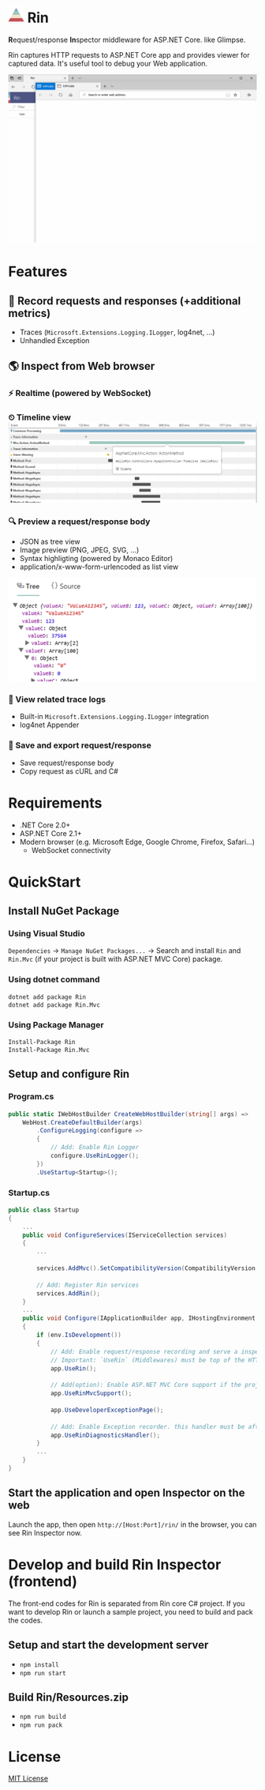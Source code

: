 # <img src="docs/images/logo.svg" alt="" width="32" /> Rin
**R**equest/response **In**spector middleware for ASP.NET Core. like Glimpse.

Rin captures HTTP requests to ASP.NET Core app and provides viewer for captured data. It's useful tool to debug your Web application.

![](docs/images/Demo-01.gif)

# Features
## 📼 Record requests and responses (+additional metrics)
- Traces (`Microsoft.Extensions.Logging.ILogger`, log4net, ...)
- Unhandled Exception
## 🌎 Inspect from Web browser
### ⚡ Realtime (powered by WebSocket)
### ⏲ Timeline view<br>![](docs/images/Screenshot-02.png)
### 🔍 Preview a request/response body
- JSON as tree view
- Image preview (PNG, JPEG, SVG, ...)
- Syntax highligting (powered by Monaco Editor)
- application/x-www-form-urlencoded as list view

![](docs/images/Screenshot-03.png)

### 📝 View related trace logs
- Built-in `Microsoft.Extensions.Logging.ILogger` integration
- log4net Appender

### 💾 Save and export request/response
- Save request/response body
- Copy request as cURL and C#

# Requirements
- .NET Core 2.0+
- ASP.NET Core 2.1+
- Modern browser (e.g. Microsoft Edge, Google Chrome, Firefox, Safari...)
    - WebSocket connectivity

# QuickStart

## Install NuGet Package
### Using Visual Studio
`Dependencies` -> `Manage NuGet Packages...` -> Search and install `Rin` and `Rin.Mvc` (if your project is built with ASP.NET MVC Core) package.

### Using dotnet command
```
dotnet add package Rin
dotnet add package Rin.Mvc
```

### Using Package Manager
```
Install-Package Rin
Install-Package Rin.Mvc
```

## Setup and configure Rin

### Program.cs
```csharp
public static IWebHostBuilder CreateWebHostBuilder(string[] args) =>
    WebHost.CreateDefaultBuilder(args)
        .ConfigureLogging(configure =>
        {
            // Add: Enable Rin Logger
            configure.UseRinLogger();
        })
        .UseStartup<Startup>();
```

### Startup.cs

```csharp
public class Startup
{
    ...
    public void ConfigureServices(IServiceCollection services)
    {
        ...
        
        services.AddMvc().SetCompatibilityVersion(CompatibilityVersion.Version_2_1);

        // Add: Register Rin services
        services.AddRin();
    }
    ...
    public void Configure(IApplicationBuilder app, IHostingEnvironment env)
    {
        if (env.IsDevelopment())
        {
            // Add: Enable request/response recording and serve a inspector frontend.
            // Important: `UseRin` (Middlewares) must be top of the HTTP pipeline.
            app.UseRin();

            // Add(option): Enable ASP.NET MVC Core support if the project built with ASP.NET MVC Core
            app.UseRinMvcSupport();

            app.UseDeveloperExceptionPage();

            // Add: Enable Exception recorder. this handler must be after `UseDeveloperExceptionPage`.
            app.UseRinDiagnosticsHandler();
        }
        ...
    }
}
```

## Start the application and open Inspector on the web

Launch the app, then open `http://[Host:Port]/rin/` in the browser, you can see Rin Inspector now.

# Develop and build Rin Inspector (frontend)
The front-end codes for Rin is separated from Rin core C# project. If you want to develop Rin or launch a sample project, you need to build and pack the codes.

## Setup and start the development server
- `npm install`
- `npm run start`

## Build Rin/Resources.zip
- `npm run build`
- `npm run pack`

# License
[MIT License](LICENSE)